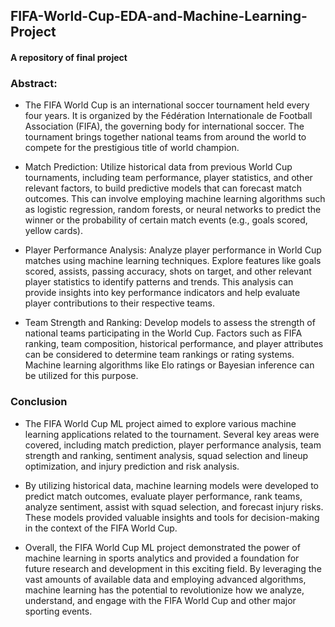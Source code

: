 ## FIFA-World-Cup-EDA-and-Machine-Learning-Project
#### A repository of final project

### Abstract:
 * The FIFA World Cup is an international soccer tournament held every four years. It is organized by the Fédération Internationale de Football Association (FIFA), the governing body for international soccer. The tournament brings together national teams from around the world to compete for the prestigious title of world champion.

 * Match Prediction: Utilize historical data from previous World Cup tournaments, including team performance, player statistics, and other relevant factors, to build predictive models that can forecast match outcomes. This can involve employing machine learning algorithms such as logistic regression, random forests, or neural networks to predict the winner or the probability of certain match events (e.g., goals scored, yellow cards).

 * Player Performance Analysis: Analyze player performance in World Cup matches using machine learning techniques. Explore features like goals scored, assists, passing accuracy, shots on target, and other relevant player statistics to identify patterns and trends. This analysis can provide insights into key performance indicators and help evaluate player contributions to their respective teams.

 * Team Strength and Ranking: Develop models to assess the strength of national teams participating in the World Cup. Factors such as FIFA ranking, team composition, historical performance, and player attributes can be considered to determine team rankings or rating systems. Machine learning algorithms like Elo ratings or Bayesian inference can be utilized for this purpose.

### Conclusion

 * The FIFA World Cup ML project aimed to explore various machine learning applications related to the tournament. Several key areas were covered, including match prediction, player performance analysis, team strength and ranking, sentiment analysis, squad selection and lineup optimization, and injury prediction and risk analysis.

 * By utilizing historical data, machine learning models were developed to predict match outcomes, evaluate player performance, rank teams, analyze sentiment, assist with squad selection, and forecast injury risks. These models provided valuable insights and tools for decision-making in the context of the FIFA World Cup.

 * Overall, the FIFA World Cup ML project demonstrated the power of machine learning in sports analytics and provided a foundation for future research and development in this exciting field. By leveraging the vast amounts of available data and employing advanced algorithms, machine learning has the potential to revolutionize how we analyze, understand, and engage with the FIFA World Cup and other major sporting events.
